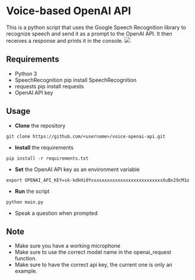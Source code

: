 # Voice-based OpenAI API
This is a python script that uses the Google Speech Recognition library to recognize speech and send it as a prompt to the OpenAI API. It then receives a response and prints it in the console.
![](https://github.com/speech2chatGPT/speechGPT.gif)


Requirements
-
- Python 3
- SpeechRecognition pip install SpeechRecognition
- requests pip install requests
- OpenAI API key

Usage
-
- **Clone** the repository
```
git clone https://github.com/<username>/voice-openai-api.git
```


- **Install** the requirements
```
pip install -r requirements.txt
```

- **Set** the OpenAI API key as an environment variable
```
export OPENAI_API_KEY=sk-kdkHi0YxxxxxxxxxxxxxxxxxxxxxxxxxxxXuBx29cM1o
```

- **Run** the script
```
python main.py
```
- Speak a question when prompted

Note
-
- Make sure you have a working microphone
- Make sure to use the correct model name in the openai_request function.
- Make sure to have the correct api key, the current one is only an example.
